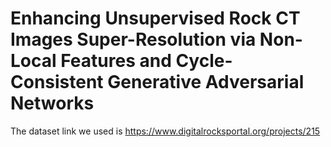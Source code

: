 # Enhancing Unsupervised Rock CT Images Super-Resolution via Non-Local Features and Cycle-Consistent Generative Adversarial Networks
The dataset link we used is https://www.digitalrocksportal.org/projects/215
